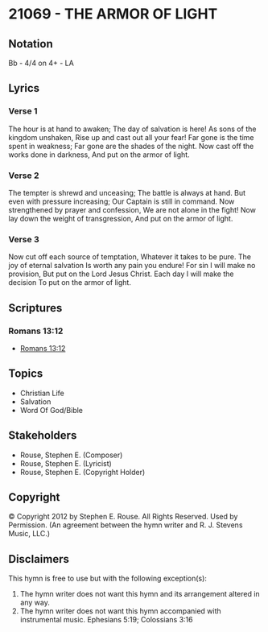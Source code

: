 # 21069 - THE ARMOR OF LIGHT

## Notation

Bb - 4/4 on 4+ - LA

## Lyrics

### Verse 1

The hour is at hand to awaken; The day of salvation is here! As sons of the kingdom unshaken, Rise up and cast out all your fear! Far gone is the time spent in weakness; Far gone are the shades of the night. Now cast off the works done in darkness, And put on the armor of light.

### Verse 2

The tempter is shrewd and unceasing; The battle is always at hand. But even with pressure increasing; Our Captain is still in command. Now strengthened by prayer and confession, We are not alone in the fight! Now lay down the weight of transgression, And put on the armor of light.

### Verse 3

Now cut off each source of temptation, Whatever it takes to be pure. The joy of eternal salvation Is worth any pain you endure! For sin I will make no provision, But put on the Lord Jesus Christ. Each day I will make the decision To put on the armor of light.


## Scriptures

### Romans 13:12

- [Romans 13:12](https://www.biblegateway.com/passage/?search=Romans%2013%3A12)


## Topics

- Christian Life
- Salvation
- Word Of God/Bible

## Stakeholders

- Rouse, Stephen E. (Composer)
- Rouse, Stephen E. (Lyricist)
- Rouse, Stephen E. (Copyright Holder)

## Copyright

© Copyright 2012 by Stephen E. Rouse. All Rights Reserved. Used by Permission.
(An agreement between the hymn writer and R. J. Stevens Music, LLC.)

## Disclaimers

This hymn is free to use but with the following exception(s):
1. The hymn writer does not want this hymn and its arrangement altered in any way.
2. The hymn writer does not want this hymn accompanied with instrumental music.
Ephesians 5:19; Colossians 3:16

